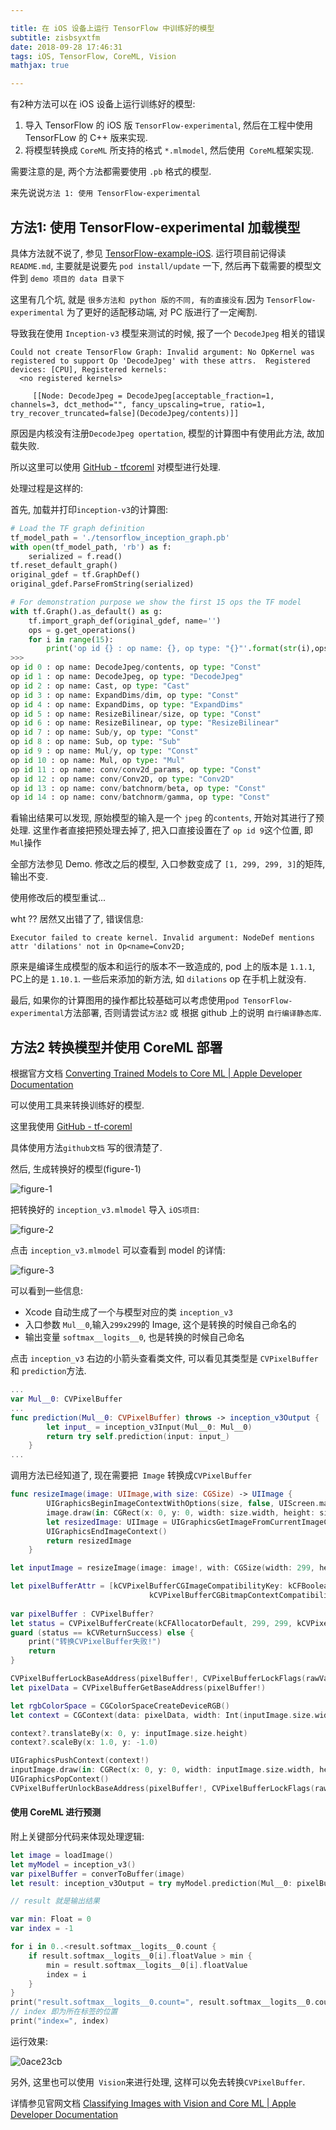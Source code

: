 ```yaml
---

title: 在 iOS 设备上运行 TensorFlow 中训练好的模型
subtitle: zisbsyxtfm
date: 2018-09-28 17:46:31
tags: iOS, TensorFlow, CoreML, Vision
mathjax: true

---
```


<!-- 在 iOS 设备上运行 TensorFlow 中训练好的模型 -->

有2种方法可以在 iOS 设备上运行训练好的模型:

1. 导入 TensorFlow 的 iOS 版 `TensorFlow-experimental`, 然后在工程中使用 TensorFLow 的 C++ 版来实现.
2. 将模型转换成 `CoreML` 所支持的格式 `*.mlmodel`, 然后使用` CoreML`框架实现.

需要注意的是, 两个方法都需要使用 `.pb` 格式的模型. 

来先说说`方法 1: 使用 TensorFlow-experimental`

## 方法1: 使用 TensorFlow-experimental 加载模型

具体方法就不说了, 参见 [TensorFlow-example-iOS](https://github.com/tensorflow/tensorflow/tree/master/tensorflow/examples/ios). 运行项目前记得读 `README.md`, 主要就是说要先 `pod install/update` 一下, 然后再下载需要的模型文件到 `demo 项目的 data 目录下`


这里有几个坑, 就是 `很多方法和 python 版的不同, 有的直接没有`.因为 `TensorFlow-experimental` 为了更好的适配移动端, 对 PC 版进行了一定阉割.

导致我在使用 `Inception-v3` 模型来测试的时候, 报了一个 `DecodeJpeg` 相关的错误

```objc
Could not create TensorFlow Graph: Invalid argument: No OpKernel was registered to support Op 'DecodeJpeg' with these attrs.  Registered devices: [CPU], Registered kernels:
  <no registered kernels>

	 [[Node: DecodeJpeg = DecodeJpeg[acceptable_fraction=1, channels=3, dct_method="", fancy_upscaling=true, ratio=1, try_recover_truncated=false](DecodeJpeg/contents)]]
```

原因是内核没有注册`DecodeJpeg opertation`, 模型的计算图中有使用此方法, 故加载失败.

所以这里可以使用 [GitHub - tfcoreml](https://github.com/tf-coreml/tf-coreml) 对模型进行处理.

处理过程是这样的:

首先, 加载并打印`inception-v3`的计算图:

```python
# Load the TF graph definition
tf_model_path = './tensorflow_inception_graph.pb'
with open(tf_model_path, 'rb') as f:
    serialized = f.read()
tf.reset_default_graph()
original_gdef = tf.GraphDef()
original_gdef.ParseFromString(serialized)

# For demonstration purpose we show the first 15 ops the TF model
with tf.Graph().as_default() as g:
    tf.import_graph_def(original_gdef, name='')
    ops = g.get_operations()
    for i in range(15):
        print('op id {} : op name: {}, op type: "{}"'.format(str(i),ops[i].name, ops[i].type));
>>>
op id 0 : op name: DecodeJpeg/contents, op type: "Const"
op id 1 : op name: DecodeJpeg, op type: "DecodeJpeg"
op id 2 : op name: Cast, op type: "Cast"
op id 3 : op name: ExpandDims/dim, op type: "Const"
op id 4 : op name: ExpandDims, op type: "ExpandDims"
op id 5 : op name: ResizeBilinear/size, op type: "Const"
op id 6 : op name: ResizeBilinear, op type: "ResizeBilinear"
op id 7 : op name: Sub/y, op type: "Const"
op id 8 : op name: Sub, op type: "Sub"
op id 9 : op name: Mul/y, op type: "Const"
op id 10 : op name: Mul, op type: "Mul"
op id 11 : op name: conv/conv2d_params, op type: "Const"
op id 12 : op name: conv/Conv2D, op type: "Conv2D"
op id 13 : op name: conv/batchnorm/beta, op type: "Const"
op id 14 : op name: conv/batchnorm/gamma, op type: "Const"
```

看输出结果可以发现, 原始模型的输入是一个 `jpeg` 的`contents`, 开始对其进行了预处理. 这里作者直接把预处理去掉了, 把入口直接设置在了 `op id 9`这个位置, 即`Mul`操作

全部方法参见 Demo. 修改之后的模型, 入口参数变成了 `[1, 299, 299, 3]`的矩阵, 输出不变.

使用修改后的模型重试...

wht ??
居然又出错了了, 错误信息:

```objc
Executor failed to create kernel. Invalid argument: NodeDef mentions attr 'dilations' not in Op<name=Conv2D;
```

原来是编译生成模型的版本和运行的版本不一致造成的, pod 上的版本是 `1.1.1`,
PC上的是 `1.10.1`. 一些后来添加的新方法, 如 `dilations` op 在手机上就没有.  

最后, 如果你的计算图用的操作都比较基础可以考虑使用`pod TensorFlow-experimental`方法部署, 否则请尝试`方法2` 或 根据 github 上的说明 `自行编译静态库`.

## 方法2 转换模型并使用 CoreML 部署

根据官方文档 [Converting Trained Models to Core ML | Apple Developer Documentation](https://developer.apple.com/documentation/coreml/converting_trained_models_to_core_ml?language=objc)

可以使用工具来转换训练好的模型.

这里我使用 [GitHub - tf-coreml](https://github.com/tf-coreml/tf-coreml)

具体使用方法`github文档` 写的很清楚了.

然后, 生成转换好的模型(figure-1)

![figure-1](2018-在iOS设备上运行TensorFlow中训练好的模型/2e3e1d6e.jpg)

把转换好的 `inception_v3.mlmodel` 导入 `iOS项目`:

![figure-2](2018-在iOS设备上运行TensorFlow中训练好的模型/35f3c3c5.jpg)

点击 `inception_v3.mlmodel` 可以查看到 model 的详情:

![figure-3](2018-在iOS设备上运行TensorFlow中训练好的模型/41a5e1e3.jpg)

可以看到一些信息:

* Xcode 自动生成了一个与模型对应的类 `inception_v3`
* 入口参数 `Mul__0`,输入`299x299`的 Image, 这个是转换的时候自己命名的
* 输出变量 `softmax__logits__0`, 也是转换的时候自己命名

点击 `inception_v3` 右边的小箭头查看类文件, 可以看见其类型是 `CVPixelBuffer` 和 `prediction`方法.

```swift
...
var Mul__0: CVPixelBuffer
...
func prediction(Mul__0: CVPixelBuffer) throws -> inception_v3Output {
        let input_ = inception_v3Input(Mul__0: Mul__0)
        return try self.prediction(input: input_)
    }
...

```

调用方法已经知道了, 现在需要把` Image` 转换成`CVPixelBuffer`

```swift
func resizeImage(image: UIImage,with size: CGSize) -> UIImage {
        UIGraphicsBeginImageContextWithOptions(size, false, UIScreen.main.scale)
        image.draw(in: CGRect(x: 0, y: 0, width: size.width, height: size.height))
        let resizedImage: UIImage = UIGraphicsGetImageFromCurrentImageContext()!
        UIGraphicsEndImageContext()
        return resizedImage
    }
```

```swift
let inputImage = resizeImage(image: image!, with: CGSize(width: 299, height: 299))

let pixelBufferAttr = [kCVPixelBufferCGImageCompatibilityKey: kCFBooleanTrue,
                               kCVPixelBufferCGBitmapContextCompatibilityKey: kCFBooleanTrue] as CFDictionary
        
var pixelBuffer : CVPixelBuffer?
let status = CVPixelBufferCreate(kCFAllocatorDefault, 299, 299, kCVPixelFormatType_32ARGB, pixelBufferAttr, &pixelBuffer)
guard (status == kCVReturnSuccess) else {
    print("转换CVPixelBuffer失败!")
    return
}

CVPixelBufferLockBaseAddress(pixelBuffer!, CVPixelBufferLockFlags(rawValue: 0))
let pixelData = CVPixelBufferGetBaseAddress(pixelBuffer!)

let rgbColorSpace = CGColorSpaceCreateDeviceRGB()
let context = CGContext(data: pixelData, width: Int(inputImage.size.width), height: Int(inputImage.size.height), bitsPerComponent: 8, bytesPerRow: CVPixelBufferGetBytesPerRow(pixelBuffer!), space: rgbColorSpace, bitmapInfo: CGImageAlphaInfo.noneSkipFirst.rawValue)

context?.translateBy(x: 0, y: inputImage.size.height)
context?.scaleBy(x: 1.0, y: -1.0)

UIGraphicsPushContext(context!)
inputImage.draw(in: CGRect(x: 0, y: 0, width: inputImage.size.width, height: inputImage.size.height))
UIGraphicsPopContext()
CVPixelBufferUnlockBaseAddress(pixelBuffer!, CVPixelBufferLockFlags(rawValue: 0))
```

#### 使用 CoreML 进行预测

附上关键部分代码来体现处理逻辑:

```swift
let image = loadImage()
let myModel = inception_v3()
var pixelBuffer = converToBuffer(image)
let result: inception_v3Output = try myModel.prediction(Mul__0: pixelBuffer!) as inception_v3Output

// result 就是输出结果 

var min: Float = 0
var index = -1

for i in 0..<result.softmax__logits__0.count {
    if result.softmax__logits__0[i].floatValue > min {
        min = result.softmax__logits__0[i].floatValue
        index = i
    }
}
print("result.softmax__logits__0.count=", result.softmax__logits__0.count)
// index 即为所在标签的位置
print("index=", index)

```

运行效果:

![0ace23cb](2018-在iOS设备上运行TensorFlow中训练好的模型/0ace23cb.jpg)


另外, 这里也可以使用` Vision`来进行处理, 这样可以免去转换`CVPixelBuffer`.

详情参见官网文档 [Classifying Images with Vision and Core ML | Apple Developer Documentation](https://developer.apple.com/documentation/vision/classifying_images_with_vision_and_core_ml?language=objc)


